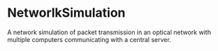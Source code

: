 # NetworlkSimulation
A network simulation of packet transmission in an optical network with multiple computers communicating with a central server.
